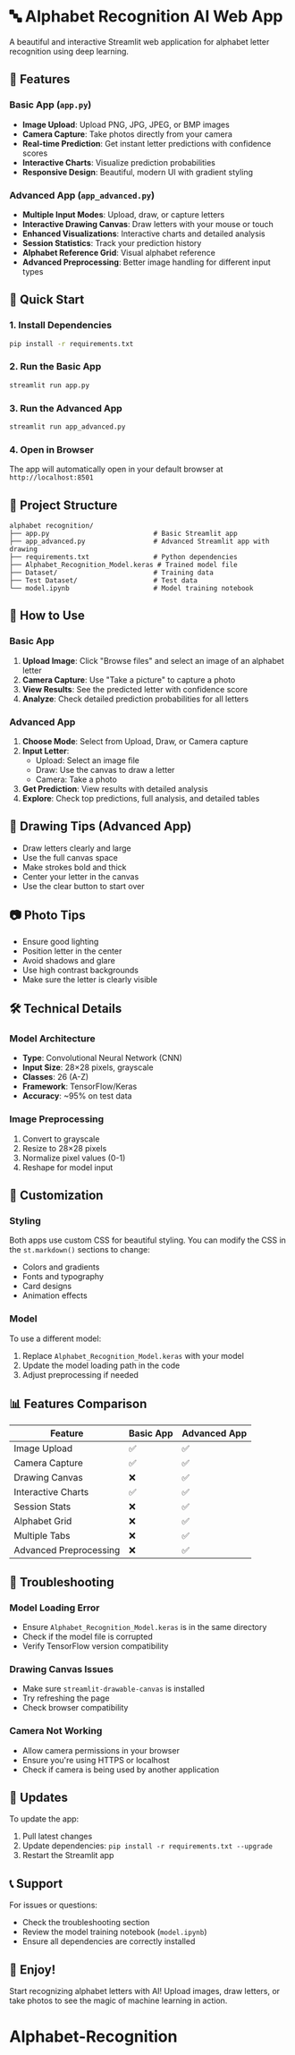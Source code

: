# 🔤 Alphabet Recognition AI Web App

A beautiful and interactive Streamlit web application for alphabet letter recognition using deep learning.

## 🌟 Features

### Basic App (`app.py`)
- **Image Upload**: Upload PNG, JPG, JPEG, or BMP images
- **Camera Capture**: Take photos directly from your camera
- **Real-time Prediction**: Get instant letter predictions with confidence scores
- **Interactive Charts**: Visualize prediction probabilities
- **Responsive Design**: Beautiful, modern UI with gradient styling

### Advanced App (`app_advanced.py`)
- **Multiple Input Modes**: Upload, draw, or capture letters
- **Interactive Drawing Canvas**: Draw letters with your mouse or touch
- **Enhanced Visualizations**: Interactive charts and detailed analysis
- **Session Statistics**: Track your prediction history
- **Alphabet Reference Grid**: Visual alphabet reference
- **Advanced Preprocessing**: Better image handling for different input types

## 🚀 Quick Start

### 1. Install Dependencies
```bash
pip install -r requirements.txt
```

### 2. Run the Basic App
```bash
streamlit run app.py
```

### 3. Run the Advanced App
```bash
streamlit run app_advanced.py
```

### 4. Open in Browser
The app will automatically open in your default browser at `http://localhost:8501`

## 📁 Project Structure

```
alphabet recognition/
├── app.py                          # Basic Streamlit app
├── app_advanced.py                 # Advanced Streamlit app with drawing
├── requirements.txt                # Python dependencies
├── Alphabet_Recognition_Model.keras # Trained model file
├── Dataset/                        # Training data
├── Test Dataset/                   # Test data
└── model.ipynb                     # Model training notebook
```

## 🎯 How to Use

### Basic App
1. **Upload Image**: Click "Browse files" and select an image of an alphabet letter
2. **Camera Capture**: Use "Take a picture" to capture a photo
3. **View Results**: See the predicted letter with confidence score
4. **Analyze**: Check detailed prediction probabilities for all letters

### Advanced App
1. **Choose Mode**: Select from Upload, Draw, or Camera capture
2. **Input Letter**: 
   - Upload: Select an image file
   - Draw: Use the canvas to draw a letter
   - Camera: Take a photo
3. **Get Prediction**: View results with detailed analysis
4. **Explore**: Check top predictions, full analysis, and detailed tables

## 🎨 Drawing Tips (Advanced App)

- Draw letters clearly and large
- Use the full canvas space
- Make strokes bold and thick
- Center your letter in the canvas
- Use the clear button to start over

## 📷 Photo Tips

- Ensure good lighting
- Position letter in the center
- Avoid shadows and glare
- Use high contrast backgrounds
- Make sure the letter is clearly visible

## 🛠️ Technical Details

### Model Architecture
- **Type**: Convolutional Neural Network (CNN)
- **Input Size**: 28×28 pixels, grayscale
- **Classes**: 26 (A-Z)
- **Framework**: TensorFlow/Keras
- **Accuracy**: ~95% on test data

### Image Preprocessing
1. Convert to grayscale
2. Resize to 28×28 pixels
3. Normalize pixel values (0-1)
4. Reshape for model input

## 🔧 Customization

### Styling
Both apps use custom CSS for beautiful styling. You can modify the CSS in the `st.markdown()` sections to change:
- Colors and gradients
- Fonts and typography
- Card designs
- Animation effects

### Model
To use a different model:
1. Replace `Alphabet_Recognition_Model.keras` with your model
2. Update the model loading path in the code
3. Adjust preprocessing if needed

## 📊 Features Comparison

| Feature | Basic App | Advanced App |
|---------|-----------|--------------|
| Image Upload | ✅ | ✅ |
| Camera Capture | ✅ | ✅ |
| Drawing Canvas | ❌ | ✅ |
| Interactive Charts | ✅ | ✅ |
| Session Stats | ❌ | ✅ |
| Alphabet Grid | ❌ | ✅ |
| Multiple Tabs | ❌ | ✅ |
| Advanced Preprocessing | ❌ | ✅ |

## 🐛 Troubleshooting

### Model Loading Error
- Ensure `Alphabet_Recognition_Model.keras` is in the same directory
- Check if the model file is corrupted
- Verify TensorFlow version compatibility

### Drawing Canvas Issues
- Make sure `streamlit-drawable-canvas` is installed
- Try refreshing the page
- Check browser compatibility

### Camera Not Working
- Allow camera permissions in your browser
- Ensure you're using HTTPS or localhost
- Check if camera is being used by another application

## 🔄 Updates

To update the app:
1. Pull latest changes
2. Update dependencies: `pip install -r requirements.txt --upgrade`
3. Restart the Streamlit app

## 📞 Support

For issues or questions:
- Check the troubleshooting section
- Review the model training notebook (`model.ipynb`)
- Ensure all dependencies are correctly installed

## 🎉 Enjoy!

Start recognizing alphabet letters with AI! Upload images, draw letters, or take photos to see the magic of machine learning in action.
# Alphabet-Recognition

